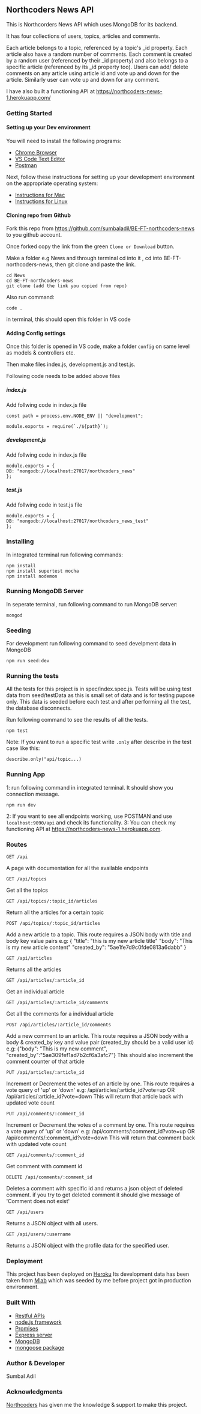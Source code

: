 ## Northcoders News API

This is Northcorders News API which uses MongoDB for its backend.

It has four collections of users, topics, articles and comments.

Each article belongs to a topic, referenced by a topic's \_id property.
Each article also have a random number of comments.
Each comment is created by a random user (referenced by their \_id property) and also belongs to a specific article (referenced by its \_id property too).
Users can add/ delete comments on any article using article id and vote up and down for the article.
Similarly user can vote up and down for any comment.

I have also built a functioning API at https://northcoders-news-1.herokuapp.com/

### Getting Started

#### Setting up your Dev environment

You will need to install the following programs:

* [Chrome Browser](https://www.google.com/chrome/browser/desktop/index.html)
* [VS Code Text Editor](https://code.visualstudio.com/download)
* [Postman](https://www.getpostman.com/docs/v6/postman/launching_postman/installation_and_updates)

Next, follow these instructions for setting up your development environment on the appropriate
operating system:

* [Instructions for Mac](https://github.com/northcoders/setup-guides/tree/master/OSX)
* [Instructions for Linux](https://github.com/northcoders/setup-guides/tree/master/Linux)

#### Cloning repo from Github

Fork this repo from https://github.com/sumbaladil/BE-FT-northcoders-news to you github account.

Once forked copy the link from the green `Clone or Download` button.

Make a folder e.g News and through terminal cd into it , cd into BE-FT-northcoders-news, then git clone and paste the link.

```
cd News
cd BE-FT-northcoders-news
git clone (add the link you copied from repo)
```

Also run command:

```
code .
```

in terminal, this should open this folder in VS code

#### Adding Config settings

Once this folder is opened in VS code, make a folder `config` on same level as models & controllers etc.

Then make files index.js, development.js and test.js.

Following code needs to be added above files

##### index.js

Add follwing code in index.js file

```
const path = process.env.NODE_ENV || "development";

module.exports = require(`./${path}`);
```

##### development.js

Add follwing code in index.js file

```
module.exports = {
DB: "mongodb://localhost:27017/northcoders_news"
};
```

##### test.js

Add follwing code in test.js file

```
module.exports = {
DB: "mongodb://localhost:27017/northcoders_news_test"
};
```

### Installing

In integrated terminal run following commands:

```
npm install
npm install supertest mocha
npm install nodemon
```

### Running MongoDB Server

In seperate terminal, run following command to run MongoDB server:

```
mongod
```

### Seeding

For development run following command to seed develpment data in MongoDB

```
npm run seed:dev
```

### Running the tests

All the tests for this project is in spec/index.spec.js.
Tests will be using test data from seed/testData as this is small set of data and is for testing pupose only.
This data is seeded before each test and after performing all the test, the database disconnects.

Run following command to see the results of all the tests.

```
npm test
```

Note: If you want to run a specific test write `.only` after describe in the test case like this:

```
describe.only("api/topic...)
```

### Running App

1: run following command in integrated terminal. It should show you connection message.

```
npm run dev
```

2: If you want to see all endpoints working, use POSTMAN and use `localhost:9090/api` and check its functionality.
3: You can check my functioning API at https://northcoders-news-1.herokuapp.com.

### Routes

```http
GET /api
```

A page with documentation for all the available endpoints

```http
GET /api/topics
```

Get all the topics

```http
GET /api/topics/:topic_id/articles
```

Return all the articles for a certain topic

```http
POST /api/topics/:topic_id/articles
```

Add a new article to a topic. This route requires a JSON body with title and body key value pairs
e.g: {
"title": "this is my new article title"
"body": "This is my new article content"
"created_by": "5ae1fe7d9c0fde0813a6dabb"
}

```http
GET /api/articles
```

Returns all the articles

```http
GET /api/articles/:article_id
```

Get an individual article

```http
GET /api/articles/:article_id/comments
```

Get all the comments for a individual article

```http
POST /api/articles/:article_id/comments
```

Add a new comment to an article. This route requires a JSON body with a body & created_by key and value pair (created_by should be a valid user id)
e.g: {"body": "This is my new comment",
"created_by":"5ae309fef1ad7b2cf6a3afc7"}
This should also increment the comment counter of that article

```http
PUT /api/articles/:article_id
```

Increment or Decrement the votes of an article by one. This route requires a vote query of 'up' or 'down'
e.g: /api/articles/:article_id?vote=up OR /api/articles/:article_id?vote=down
This will return that article back with updated vote count

```http
PUT /api/comments/:comment_id
```

Increment or Decrement the votes of a comment by one. This route requires a vote query of 'up' or 'down'
e.g: /api/comments/:comment_id?vote=up OR /api/comments/:comment_id?vote=down
This will return that comment back with updated vote count

```http
GET /api/comments/:comment_id
```

Get comment with comment id

```http
DELETE /api/comments/:comment_id
```

Deletes a comment with specific id and returns a json object of deleted comment. if you try to get deleted comment it should give message of 'Comment does not exist'

```http
GET /api/users
```

Returns a JSON object with all users.

```http
GET /api/users/:username
```

Returns a JSON object with the profile data for the specified user.

### Deployment

This project has been deployed on [Heroku](https://www.heroku.com)
Its development data has been taken from [Mlab](https://mlab.com) which was seeded by me before project got in production environment.

### Built With

* [Restful APIs]()
* [node.js framework](https://nodejs.org)
* [Promises](https://developer.mozilla.org/en-US/docs/Web/JavaScript/Reference/Global_Objects/Promise)
* [Express server](https://www.npmjs.com/package/express)
* [MongoDB]()
* [mongoose package](https://www.npmjs.com/package/mongooses)

### Author & Developer

Sumbal Adil

### Acknowledgments

[Northcoders](https://northcoders.com) has given me the knowledge & support to make this project.
